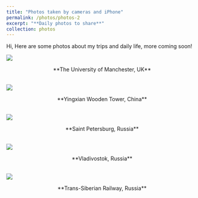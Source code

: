 ```yaml
---
title: "Photos taken by cameras and iPhone"
permalink: /photos/photos-2
excerpt: "**Daily photos to share**"
collection: photos
---
```

Hi, Here are some photos about my trips and daily life, more coming soon! 

![](http://m.qpic.cn/psc?/V11FNHY419ldOz/TmEUgtj9EK6.7V8ajmQrEI*eOyhxAkm8SuqX4akjxCtSBqJUpbWvP9yAK5kwWhcwav2WlLe.1.nmgmV.UPLTEKnRTGIkdMXUo.w*rZwac9A!/b&bo=VQhABlUIQAYBNxA!&rf=viewer_4)
<center>**The University of Manchester, UK**</center><br>

![](http://m.qpic.cn/psc?/V11FNHY419ldOz/bqQfVz5yrrGYSXMvKr.cqbxeOQbpWteoSGwyZJ98HZPC9uI*1bzr4eeZXqZdWA.vOR9AlfiHitKYfhaLu.5LARTeUM77A792ie3VskTl*nI!/b&bo=QAZVCEAGVQgBByA!&rf=viewer_4&t=5)
<center>**Yingxian Wooden Tower, China**</center><br>

  

![](http://m.qpic.cn/psc?/V11FNHY419ldOz/TmEUgtj9EK6.7V8ajmQrEKGEoekmn6TV.AiVCJm15LurxMkdX90YfRNZubbu1vxWkK5uKbp6I7Lmi3DsluNpJsxjE8rlNBIoP5HHSQYy7PQ!/b&bo=VQhABlUIQAYBJwA!&rf=viewer_4&t=5)
<center>**Saint Petersburg, Russia**</center><br>

![](http://m.qpic.cn/psc?/V11FNHY419ldOz/TmEUgtj9EK6.7V8ajmQrEDn9sHwU1IZxER.XM0bvhmBDXO0qPjtzygwKdJ25uCdcgk2bTHcyWEBEl5IqqyJBeYWXsFKA5oQJLhk1OaDyUmw!/b&bo=VAY4BFQGOAQBFzA!&rf=viewer_4)
<center>**Vladivostok, Russia**</center><br>

![](http://m.qpic.cn/psc?/V11FNHY419ldOz/TmEUgtj9EK6.7V8ajmQrENswhTwr6jOmHyGsqWLachUN4DehnyfurZ5bW29edMHSwXLOlt4QHUo9KgOHQLydTe5rR2px1v.tiIUcCwRyEsc!/b&bo=HAtABhwLQAYBNxA!&rf=viewer_4&t=5)
<center>**Trans-Siberian Railway, Russia**</center><br>


